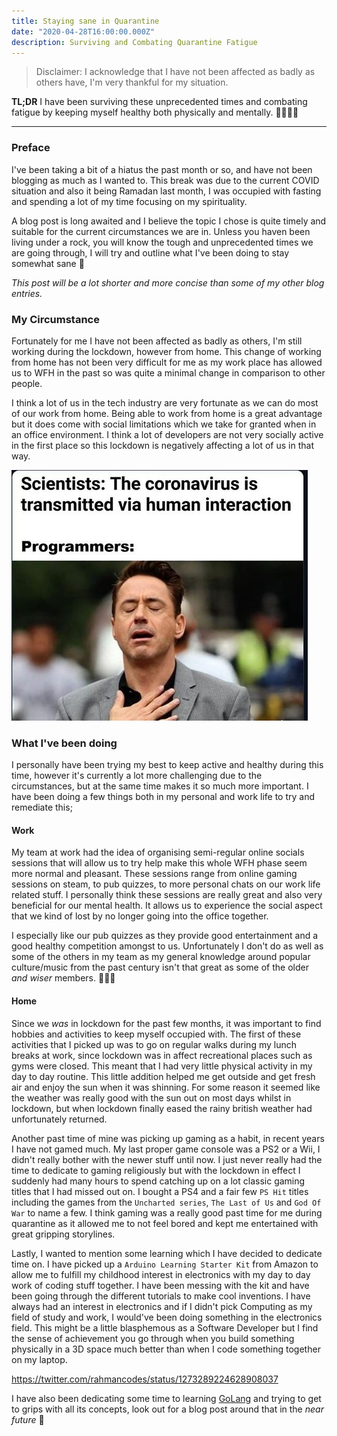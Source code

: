 ```yaml
---
title: Staying sane in Quarantine
date: "2020-04-28T16:00:00.000Z"
description: Surviving and Combating Quarantine Fatigue
---
```


> Disclaimer: I acknowledge that I have not been affected as badly as others have, I'm very thankful for my situation.

**TL;DR** I have been surviving these unprecedented times and combating fatigue by keeping myself healthy both physically and mentally. 👷🏽‍♂️🧠

---

### Preface

I've been taking a bit of a hiatus the past month or so, and have not been blogging as much as I wanted to. This break was due to the current COVID situation and also it being Ramadan last month, I was occupied with fasting and spending a lot of my time focusing on my spirituality.

A blog post is long awaited and I believe the topic I chose is quite timely and suitable for the current circumstances we are in.
Unless you haven been living under a rock, you will know the tough and unprecedented times we are going through, I will try and outline what I've been doing to stay somewhat sane 🤪

_This post will be a lot shorter and more concise than some of my other blog entries._

### My Circumstance

Fortunately for me I have not been affected as badly as others, I'm still working during the lockdown, however from home. This change of working from home has not been very difficult for me as my work place has allowed us to WFH in the past so was quite a minimal change in comparison to other people.

I think a lot of us in the tech industry are very fortunate as we can do most of our work from home. Being able to work from home is a great advantage but it does come with social limitations which we take for granted when in an office environment. I think a lot of developers are not very socially active in the first place so this lockdown is negatively affecting a lot of us in that way.

![Planning](./assets/quarantine-programmers.jpg)

### What I've been doing

I personally have been trying my best to keep active and healthy during this time, however it's currently a lot more challenging due to the circumstances, but at the same time makes it so much more important. I have been doing a few things both in my personal and work life to try and remediate this;

#### Work

My team at work had the idea of organising semi-regular online socials sessions that will allow us to try help make this whole WFH phase seem more normal and pleasant. These sessions range from online gaming sessions on steam, to pub quizzes, to more personal chats on our work life related stuff. I personally think these sessions are really great and also very beneficial for our mental health. It allows us to experience the social aspect that we kind of lost by no longer going into the office together.

I especially like our pub quizzes as they provide good entertainment and a good healthy competition amongst to us. Unfortunately I don't do as well as some of the others in my team as my general knowledge around popular culture/music from the past century isn't that great as some of the older _and wiser_ members. 👴🏻🦖

#### Home

Since we _was_ in lockdown for the past few months, it was important to find hobbies and activities to keep myself occupied with. The first of these activities that I picked up was to go on regular walks during my lunch breaks at work, since lockdown was in affect recreational places such as gyms were closed. This meant that I had very little physical activity in my day to day routine. This little addition helped me get outside and get fresh air and enjoy the sun when it was shinning. For some reason it seemed like the weather was really good with the sun out on most days whilst in lockdown, but when lockdown finally eased the rainy british weather had unfortunately returned.

Another past time of mine was picking up gaming as a habit, in recent years I have not gamed much. My last proper game console was a PS2 or a Wii, I didn't really bother with the newer stuff until now. I just never really had the time to dedicate to gaming religiously but with the lockdown in effect I suddenly had many hours to spend catching up on a lot classic gaming titles that I had missed out on. I bought a PS4 and a fair few `PS Hit` titles including the games from the `Uncharted series`, `The Last of Us` and `God Of War` to name a few. I think gaming was a really good past time for me during quarantine as it allowed me to not feel bored and kept me entertained with great gripping storylines.

Lastly, I wanted to mention some learning which I have decided to dedicate time on. I have picked up a `Arduino Learning Starter Kit` from Amazon to allow me to fulfill my childhood interest in electronics with my day to day work of coding stuff together. I have been messing with the kit and have been going through the different tutorials to make cool inventions. I have always had an interest in electronics and if I didn't pick Computing as my field of study and work, I would've been doing something in the electronics field. This might be a little blasphemous as a Software Developer but I find the sense of achievement you go through when you build something physically in a 3D space much better than when I code something together on my laptop. 

https://twitter.com/rahmancodes/status/1273289224628908037

I have also been dedicating some time to learning [GoLang](https://golang.org/) and trying to get to grips with all its concepts, look out for a blog post around that in the _near future_ 🚀